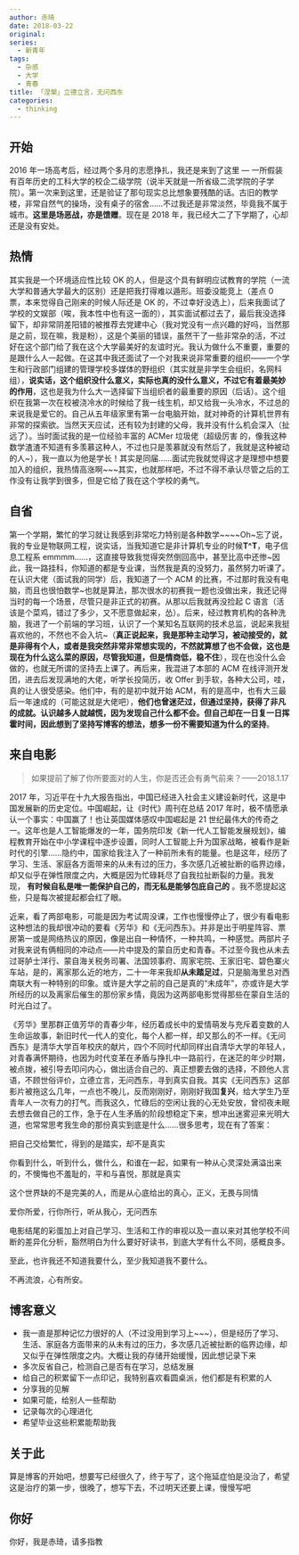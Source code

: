 ```yaml
---
author: 赤琦
date: 2018-03-22
original:
series:
  - 新青年
tags:
  - 杂感
  - 大学
  - 青春
title: 「涅槃」立德立言，无问西东
categories:
  - thinking
---
```


## 开始

2016 年一场高考后，经过两个多月的志愿挣扎，我还是来到了这里 — 一所假装有百年历史的工科大学的校企二级学院（说半天就是一所省级二流学院的子学院）。第一次来到这里，还是验证了那句现实总比想象要残酷的话。古旧的教学楼，非常自然气的操场，没有桌子的宿舍……不过我还是非常淡然，毕竟我不属于城市。**这里是场恶战，亦是馈赠**。现在是 2018 年，我已经大二了下学期了，心却还是没有安处。

## 热情

其实我是一个环境适应性比较 OK 的人，但是这个具有鲜明应试教育的学院（一流大学和普通大学最大的区别）还是把我打得难以遁形。班委没能竞上（差点 0 票，本来觉得自己刚来的时候人际还是 OK 的，不过幸好没选上），后来我面试了学校的文娱部（唉，我本性中也有这一面的），其实面试都过去了，最后我没选择留下，却非常阴差阳错的被推荐去党建中心（我对党没有一点兴趣的好吗，当然那是之前，现在嘛，我是粉），这是个美丽的错误，虽然干了一些非常杂的活，不过好在这个部门给了我在这个大学最美好的友谊时光。我认为做什么不重要，重要的是跟什么人一起做。在这其中我还面试了一个对我来说非常重要的组织——一个学生和行政部门组建的管理学校多媒体的野组织（其实就是非学生会组织，名网科组），**说实话，这个组织没什么意义，实际也真的没什么意义，不过它有着最美妙的作用**，这也是我为什么大一选择留下当组织者的最重要的原因（后话）。这个组织在我第一次在校被浇冷水的时候给了我一线生机，却又给我一头冷水，不过总的来说我是爱它的。自己从五年级家里有第一台电脑开始，就对神奇的计算机世界有非常的探索欲。当然天天应试，还有较为封建的父母，我并没有什么机会深入（扯远了）。当时面试我的是一位经验丰富的 ACMer 垃圾佬（超级厉害 的，像我这种数学渣渣不知道有多羡慕这种人，不过也只是羡慕就没有然后了，我就是这种被动的人~），我一直以为他是学长！其实是同届……面试完我就觉得这才是理想中想要加入的组织，我热情高涨啊~~~其实，也就那样吧，不过不得不承认尽管之后的工作没有让我学到很多，但是它给了我在这个学校的勇气。

## 自省

第一个学期，繁忙的学习就让我感到非常吃力特别是各种数学~~~~Oh~忘了说，我的专业是物联网工程，说实话，当我知道它是非计算机专业的时候**T^T**，电子信息工程系 emmmm……，这直接导致我觉得突然倒回高中，甚至比高中还惨~因此，我一路挂科，你知道的都是专业课，当然我是真的没努力，虽然努力听课了。在认识大佬（面试我的同学）后，我知道了一个 ACM 的比赛，不过那时我没有电脑，而且也很怕数学~也就是算法，那次很水的初赛我一题也没做出来，我还记得当时的每一个场景，尽管只是非正式的初赛。从那以后我就再没捡起 C 语言（活该是个菜鸡，错过了多少，又不愿意做起来，怂）。后来，经过教育机构的各种洗脑，我进了一个前端的学习班，认识了一个某知名互联网的技术总监，说起来我挺喜欢他的，不然也不会入坑~（**真正说起来，我是那种主动学习，被动接受的，就是非得有个人，或者是我突然非常非常想实现的，不然就算想了也不会做，这也是现在为什么这么菜的原因，尽管我知道，但是情商低，稳不住**），现在也没什么会做的，也就无所谓的坚持去上课了。再后来，我混进了本部的 ACM 在线评测开发团，进去后发现满地的大佬，听学长投简历，收 Offer 到手软，各种大公司，哇，真的让人很受感染。他们中，有的是初中就开始 ACM，有的是高中，也有大三最后一年速成的（可能这就是大佬吧），**他们也曾迷茫过，但通过坚持，获得了非凡的成就。认识越多人就越慌，因为发现自己什么都不会。但自己却在一日复一日挥霍时间，因此想到了坚持写博客的想法，想多一份不需要知道为什么的坚持**。

## 来自电影

> 如果提前了解了你所要面对的人生，你是否还会有勇气前来？——2018.1.17

2017 年，习近平在十九大报告指出，中国已经进入社会主义建设新时代，这是中国发展新的历史定位。中国崛起，让《时代》周刊在总结 2017 年时，极不情愿承认一个事实：中国赢了！也让英国媒体感叹中国崛起是 21 世纪最伟大的传奇之一。这年也是人工智能爆发的一年，国务院印发《新一代人工智能发展规划》，编程教育开始在中小学课程中逐步设置，同时人工智能上升为国家战略，被看作是新时代的引擎……隐约中，国家给我注入了一种前所未有的能量。也是这年，经历了学习、生活、家庭各方面带来的从未有过的压力，多次感几近被扯断的临界边缘，却又似乎在弹性限度之内，大概是因为忙碌耗尽了自我拉扯断裂的力量。我发现， **有时候自私是唯一能保护自己的，而无私是能够包庇自己的** 。我不愿提起这些，只是每次被提起都会红了眼。

近来，看了两部电影，可能是因为考试周没课，工作也慢慢停止了，很少有看电影这种想法的我却很冲动的要看《芳华》和《无问西东》。并非是出于明星阵容、票房第一或是网络热议的原因，像是出自一种情怀，一种共鸣，一种感觉。两部片子对我来说有俩相同的冲动点——片中提及的蒙自历史和青春。不过至今我也从未去过哥胪士洋行、蒙自海关税务司署、法国领事府、周家宅院、王家旧宅、碧色寨火车站，是的，离家那么近的地方，二十一年来我却**从未踏足过**，只是脑海里总对西南联大有一种特别的印象。或许是大学之前的自己是真的“未成年”，亦或许是大学所经历的以及离家后催生的那份家乡情，竟因为这两部电影觉得那些在蒙自生活的时光白过了。

《芳华》里那群正值芳华的青春少年，经历着成长中的爱情萌发与充斥着变数的人生命运故事，新旧时代一代人的变化，每个人都一样，却又那么的不一样。《无问西东》是清华大学百年校庆的献片，四个不同时代却同样出自清华大学的年轻人，对青春满怀期待，也因为时代变革在矛盾与挣扎中一路前行，在迷茫的年少时期，被点拨，被引导去叩问内心，做出适合自己的、真正想要去做的选择，不顾他人言语，不顾世俗评价，立德立言，无问西东，寻到真实自我。其实《无问西东》这部影片被拖这么几年，一点也不晚儿，反而刚刚好，刚刚好我国**复兴**，给大学生乃至青年人一次有力的打气。而我这久，忙碌后的空闲让我的心无处安放，曾彻夜未眠去想去做自己的工作，急于在人生矛盾的阶段想稳定下来，想冲出迷雾迎来光明大道，也常常思考我生命的那份真实到底是什么……很多思考，现在有了答案：

把自己交给繁忙，得到的是踏实，却不是真实

你看到什么，听到什么，做什么，和谁在一起，如果有一种从心灵深处满溢出来的，不懊悔也不羞耻的，平和与喜悦，那就是真实

这个世界缺的不是完美的人，而是从心底给出的真心，正义，无畏与同情

爱你所爱，行你所行，听从我心，无问西东

电影结尾的彩蛋加上对自己学习、生活和工作的审视以及一直以来对其他学校不间断的差异化分析，豁然明白为什么要好好读书，到底大学有什么不同，感概良多。

至此，也许我还不知道我要什么，至少我知道我不要什么。

不再流浪，心有所安。

## 博客意义

- 我一直是那种记忆力很好的人（不过没用到学习上~~~），但是经历了学习、生活、家庭各方面带来的从未有过的压力，多次感几近被扯断的临界边缘，却又似乎在弹性限度之内。大概让我的存储开始缓慢，因此想记录下来
- 多次反省自己，检测自己是否有在学习，总结发展
- 给自己的积累留下一点印记，我特别喜欢看圆桌派，他们都是有积累的人
- 分享我的见解
- 如果可能，给别人一些帮助
- 记录每次的心理进化
- 希望毕业这些积累能帮助我

## 关于此

算是博客的开始吧，想要写已经很久了，终于写了，这个拖延症怕是没治了，希望这是治疗的第一步，很晚了，想写下去，不过明天还要上课，慢慢写吧

## 你好

你好，我是赤琦，请多指教
